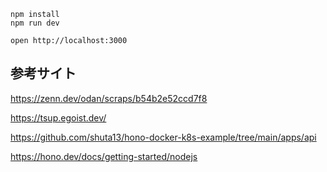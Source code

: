```
npm install
npm run dev
```

```
open http://localhost:3000
```

## 参考サイト

https://zenn.dev/odan/scraps/b54b2e52ccd7f8

https://tsup.egoist.dev/

https://github.com/shuta13/hono-docker-k8s-example/tree/main/apps/api

https://hono.dev/docs/getting-started/nodejs
